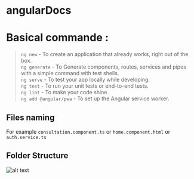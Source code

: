 # angularDocs

<h1>Basical commande :</h1>

><code>ng new</code> - To create an application that already works, right out of the box. <br/>
><code>ng generate</code> - To Generate components, routes, services and pipes with a simple command with test shells. <br/>
><code>ng serve</code> - To test your app locally while developing. <br/>
><code>ng test</code> - To run your unit tests or end-to-end tests. <br/>
><code>ng lint</code> - To make your code shine. <br/>
><code>ng add @angular/pwa</code> - To set up the Angular service worker. <br/>

<h2>Files naming</h2>

For example <code>consultation.component.ts</code> or <code>home.component.html</code> or <code>auth.service.ts</code> <br/>

<h2>Folder Structure</h2>

![alt text](https://blogs.halodoc.io/content/images/2021/03/Screenshot-2021-03-30-at-9.15.26-PM.png)


